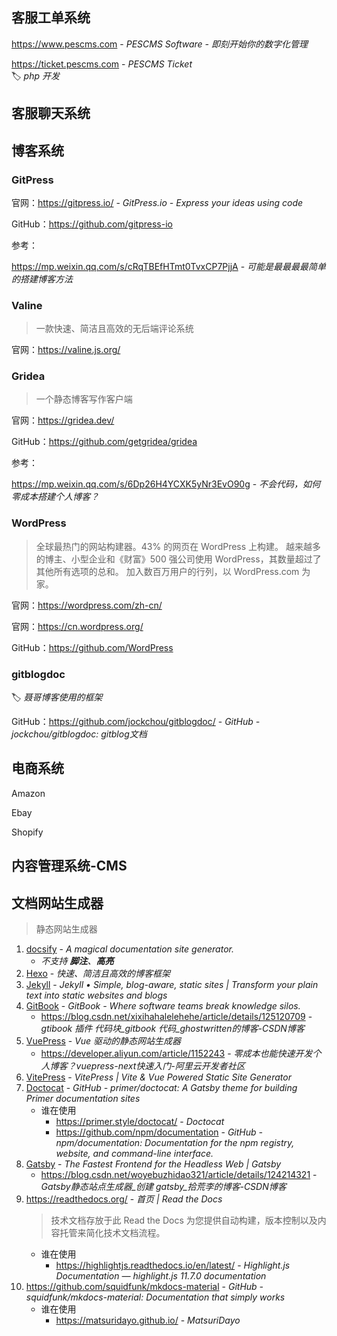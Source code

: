 ## 客服工单系统

https://www.pescms.com - *PESCMS Software - 即刻开始你的数字化管理*

https://ticket.pescms.com - *PESCMS Ticket*  
🏷️ *php 开发*



## 客服聊天系统



## 博客系统

### GitPress

官网：https://gitpress.io/ - *GitPress.io - Express your ideas using code*

GitHub：https://github.com/gitpress-io

参考：

https://mp.weixin.qq.com/s/cRqTBEfHTmt0TvxCP7PjjA - *可能是最最最最简单的搭建博客方法*


### Valine

> 一款快速、简洁且高效的无后端评论系统

官网：https://valine.js.org/



### Gridea

> 一个静态博客写作客户端

官网：https://gridea.dev/

GitHub：https://github.com/getgridea/gridea

参考：

https://mp.weixin.qq.com/s/6Dp26H4YCXK5yNr3EvO90g - *不会代码，如何零成本搭建个人博客？*


### WordPress

> 全球最热门的网站构建器。43% 的网页在 WordPress 上构建。 越来越多的博主、小型企业和《财富》500 强公司使用 WordPress，其数量超过了其他所有选项的总和。 加入数百万用户的行列，以 WordPress.com 为家。

官网：https://wordpress.com/zh-cn/

官网：https://cn.wordpress.org/

GitHub：https://github.com/WordPress



### gitblogdoc

🏷️ *聂哥博客使用的框架*

GitHub：https://github.com/jockchou/gitblogdoc/ - *GitHub - jockchou/gitblogdoc: gitblog文档*



## 电商系统

Amazon

Ebay

Shopify


## 内容管理系统-CMS



## 文档网站生成器

> 静态网站生成器

1. [docsify](https://docsify.js.org/) - _A magical documentation site generator._
    - _不支持 **脚注**、**高亮**_
2. [Hexo](https://hexo.io/zh-cn/ "快速、简洁且高效的博客框架") - _快速、简洁且高效的博客框架_
3. [Jekyll](https://jekyllrb.com) - _Jekyll • Simple, blog-aware, static sites | Transform your plain text into static websites and blogs_
4. [GitBook](https://www.gitbook.com/) - _GitBook - Where software teams break knowledge silos._
    - https://blog.csdn.net/xixihahalelehehe/article/details/125120709 - *gtibook 插件 代码块_gitbook 代码_ghostwritten的博客-CSDN博客*
5. [VuePress](https://www.vuepress.cn) - *Vue 驱动的静态网站生成器*
    - https://developer.aliyun.com/article/1152243 - *零成本也能快速开发个人博客？vuepress-next快速入门-阿里云开发者社区*
6. [VitePress](https://vitepress.dev/) - *VitePress | Vite & Vue Powered Static Site Generator*
7. [Doctocat](https://github.com/primer/doctocat) - *GitHub - primer/doctocat: A Gatsby theme for building Primer documentation sites*
    - 谁在使用
        - https://primer.style/doctocat/ - *Doctocat*
        - https://github.com/npm/documentation - *GitHub - npm/documentation: Documentation for the npm registry, website, and command-line interface.*
8. [Gatsby](https://www.gatsbyjs.com/) - *The Fastest Frontend for the Headless Web | Gatsby*
    - https://blog.csdn.net/woyebuzhidao321/article/details/124214321 - *Gatsby静态站点生成器_创建 gatsby_拾荒李的博客-CSDN博客*
9. https://readthedocs.org/ - *首页 | Read the Docs*
    > 技术文档存放于此 Read the Docs 为您提供自动构建，版本控制以及内容托管来简化技术文档流程。
    - 谁在使用
        - https://highlightjs.readthedocs.io/en/latest/ - *Highlight.js Documentation — highlight.js 11.7.0 documentation*
10. https://github.com/squidfunk/mkdocs-material - *GitHub - squidfunk/mkdocs-material: Documentation that simply works*
    - 谁在使用
        - https://matsuridayo.github.io/ - *MatsuriDayo*
